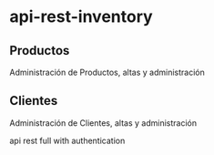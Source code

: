 # api-rest-inventory

## Productos
Administración de Productos, altas y administración

## Clientes
Administración de Clientes, altas y administración

api rest full with authentication
